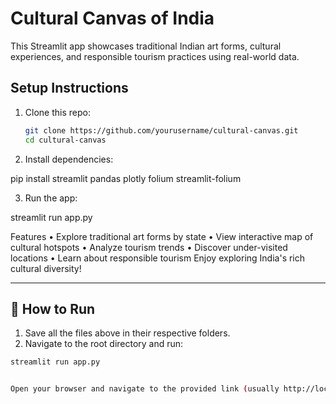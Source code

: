 # Cultural Canvas of India

This Streamlit app showcases traditional Indian art forms, cultural experiences, and responsible tourism practices using real-world data.

## Setup Instructions

1. Clone this repo:
   ```bash
   git clone https://github.com/yourusername/cultural-canvas.git 
   cd cultural-canvas

2. Install dependencies:

pip install streamlit pandas plotly folium streamlit-folium

3. Run the app:

streamlit run app.py

Features
    • Explore traditional art forms by state
    • View interactive map of cultural hotspots
    • Analyze tourism trends
    • Discover under-visited locations
    • Learn about responsible tourism
Enjoy exploring India's rich cultural diversity!

---

## 🏁 How to Run

1. Save all the files above in their respective folders.
2. Navigate to the root directory and run:

```bash
streamlit run app.py


Open your browser and navigate to the provided link (usually http://localhost:8501).
